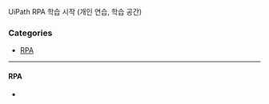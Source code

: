 UiPath RPA 학습 시작 (개인 연습, 학습 공간)

### Categories 

- [RPA](#RPA)    
    
----------------------------    
  
#### RPA        
-   
  
    
 
 
 
 
